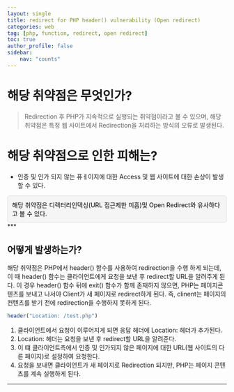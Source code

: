 ```yaml
---
layout: single
title: redirect for PHP header() vulnerability (Open redirect)
categories: web
tag: [php, function, redirect, open redirect]
toc: true
author_profile: false
sidebar:
    nav: "counts"
---
```

# 해당 취약점은 무엇인가?

>Redirection 후 PHP가 지속적으로 실행되는 취약점이라고 볼 수 있으며, 해당 취약점은 특정 웹 사이트에서 Redirection을 처리하는 방식의 오류로 발생된다.

# 해당 취약점으로 인한 피해는?  
- 인증 및 인가 되지 않는 퓨ㅔ이지에 대한 Access 및 웹 사이트에 대한 손상이 발생할 수 있다.
<aside class="callout" style="background-color: #f5f5f5; border: 1px solid #ddd; padding: 10px; border-radius: 5px; color: #000;">
  해당 취약점은 디렉터리인덱싱(URL 접근제한 미흡)및 Open Redirect와 유사하다고 볼 수 있다.
</aside>
***

## 어떻게 발생하는가?
해당 취약점은 PHP에서 header() 함수를 사용하여 redirection을 수행 하게 되는데, 이 때 header() 함수는
클라이언트에게 요청을 보낸 후 redirect할 URL을 알려주게 된다.
이 경우 header() 함수 뒤에 exit() 함수가 함께 존재하지 않으면, PHP는 페이지콘텐츠를 보내고 나서야 Client가 새 페이지로 
redirect하게 된다. 즉, clinent는 페이지의 컨텐츠를 받기 전에 redirection을 수행하지 못하게 된다.
```javascript
header("Location: /test.php")
```
1. 클라이언트에서 요청이 이루어지게 되면 응답 헤더에 Location: 헤더가 추가된다.
2. Location: 헤더는 요청을 보낸 후 redirect할 URL을 알려준다.
3. 이 떄 클라이언트측에서 인증 및 인가되지 않은 페이지에 대한 URL(웹 사이트의 다른 페이지)로 설정하여 요청한다.
4. 요청을 보내면 클라이언트가 새 페이지로 Redirection 되지만, PHP는 페이지 콘텐츠를 계속 실행하게 된다.
***